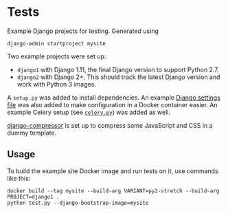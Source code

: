 # Tests
Example Django projects for testing. Generated using
```shell
django-admin startproject mysite
```

Two example projects were set up:
* `django1` with Django 1.11, the final Django version to support Python 2.7.
* `django2` with Django 2+. This should track the latest Django version and work with Python 3 images.

A `setup.py` was added to install dependencies. An example [Django settings file](mysite/docker_settings.py) was also added to make configuration in a Docker container easier. An example Celery setup (see [`celery.py`](mysite/celery.py)) was added as well.

[django-compressor](https://django-compressor.readthedocs.io) is set up to compress some JavaScript and CSS in a dummy template.

## Usage
To build the example site Docker image and run tests on it, use commands like this:
```
docker build --tag mysite --build-arg VARIANT=py2-stretch --build-arg PROJECT=django1 .
python test.py --django-bootstrap-image=mysite
```
